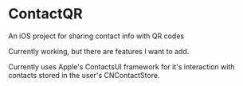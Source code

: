 # ContactQR
An iOS project for sharing contact info with QR codes


Currently working, but there are features I want to add.


Currently uses Apple's ContactsUI framework for it's interaction with contacts stored in the user's CNContactStore.

